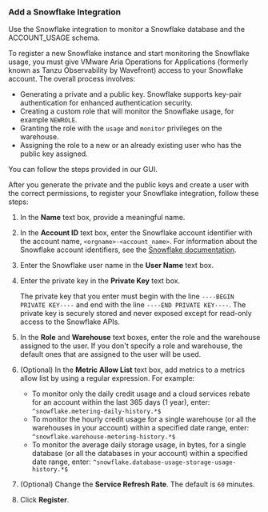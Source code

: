 ### Add a Snowflake Integration

Use the Snowflake integration to monitor a Snowflake database and the ACCOUNT_USAGE schema. 

To register a new Snowflake instance and start monitoring the Snowflake usage, you must give VMware Aria Operations for Applications (formerly known as Tanzu Observability by Wavefront) access to your Snowflake account. The overall process involves:

* Generating a private and a public key. 
  Snowflake supports key-pair authentication for enhanced authentication security. 
* Creating a custom role that will monitor the Snowflake usage, for example `NEWROLE`.
* Granting the role with the `usage` and `monitor` privileges on the warehouse.
* Assigning the role to a new or an already existing user who has the public key assigned.

You can follow the steps provided in our GUI.

After you generate the private and the public keys and create a user with the correct permissions, to register your Snowflake integration, follow these steps:

1. In the **Name** text box, provide a meaningful name.
2. In the **Account ID** text box, enter the Snowflake account identifier with the account name, `<orgname>-<account_name>`.
   For information about the Snowflake account identifiers, see the [Snowflake documentation](https://docs.snowflake.com/en/user-guide/admin-account-identifier.html).
3. Enter the Snowflake user name in the **User Name** text box.

4. Enter the private key in the **Private Key** text box.

   The private key that you enter must begin with the line `----BEGIN PRIVATE KEY----` and end with the line `----END PRIVATE KEY----`. The private key is securely stored and never exposed except for read-only access to the Snowflake APIs.
   
4. In the **Role** and **Warehouse** text boxes, enter the role and the warehouse assigned to the user. 
   If you don't specify a role and warehouse, the default ones that are assigned to the user will be used.
4. (Optional) In the **Metric Allow List** text box, add metrics to a metrics allow list by using a regular expression. For example:
    * To monitor only the daily credit usage and a cloud services rebate for an account within the last 365 days (1 year), enter:
      <code>^snowflake.metering-daily-history.*$</code>
    * To monitor the hourly credit usage for a single warehouse (or all the warehouses in your account) within a specified date range, enter:
      <code>^snowflake.warehouse-metering-history.*$</code>
    * To monitor the average daily storage usage, in bytes, for a single database (or all the databases in your account) within a specified date range, enter:
      <code>^snowflake.database-usage-storage-usage-history.*$</code>
5. (Optional) Change the **Service Refresh Rate**. The default is `60` minutes.
6. Click **Register**.
